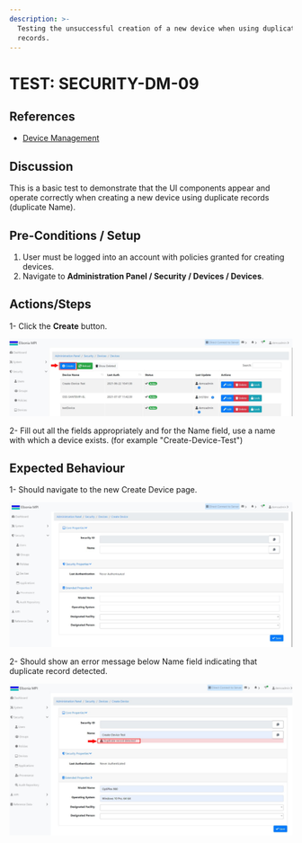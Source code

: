 ```yaml
---
description: >-
  Testing the unsuccessful creation of a new device when using duplicate
  records.
---
```


# TEST: SECURITY-DM-09

## References

* [Device Management](broken-reference)

## Discussion

This is a basic test to demonstrate that the UI components appear and operate correctly when creating a new device using duplicate records (duplicate Name).



## **Pre-Conditions / Setup**

1. User must be logged into an account with policies granted for creating devices.
2. Navigate to **Administration Panel / Security / Devices / Devices**.

## Actions/Steps

1- Click the **Create** button.

![](<../../../../../../../../.gitbook/assets/1 (12).jpg>)

2- Fill out all the fields appropriately and for the Name field, use a name with which a device exists. (for example "Create-Device-Test")

## Expected Behaviour

1- Should navigate to the new Create Device page.

![](<../../../../../../../../.gitbook/assets/2 (6).jpg>)

2- Should show an error message below Name field indicating that duplicate record detected.

![](<../../../../../../../../.gitbook/assets/5 (3).jpg>)
